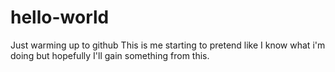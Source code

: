 # hello-world
Just warming up to github
This is me starting to pretend like I know what i'm doing but hopefully I'll gain something from this.

